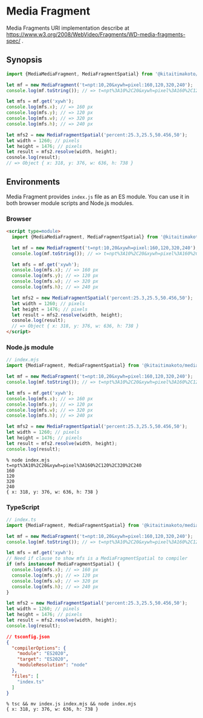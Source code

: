 Media Fragment
==============

Media Fragments URI implementation describe at https://www.w3.org/2008/WebVideo/Fragments/WD-media-fragments-spec/ .

Synopsis
--------

```javascript
import {MediaMediaFragment, MediaFragmentSpatial} from '@kitaitimakoto/media-fragment';

let mf = new MediaFragment('t=npt:10,20&xywh=pixel:160,120,320,240');
console.log(mf.toString()); // => t=npt%3A10%2C20&xywh=pixel%3A160%2C120%2C320%2C240

let mfs = mf.get('xywh');
console.log(mfs.x); // => 160 px
console.log(mfs.y); // => 120 px
console.log(mfs.w); // => 320 px
console.log(mfs.h); // => 240 px

let mfs2 = new MediaFragmentSpatial('percent:25.3,25.5,50.456,50');
let width = 1260; // pixels
let height = 1476; // pixels
let result = mfs2.resolve(width, height);
cosnole.log(result);
// => Object { x: 318, y: 376, w: 636, h: 738 }
```

Environments
------------

Media Fragment provides `index.js` file as an ES module. You can use it in both browser module scripts and Node.js modules.

### Browser ###

```html
<script type=module>
  import {MediaMediaFragment, MediaFragmentSpatial} from '@kitaitimakoto/media-fragment';

  let mf = new MediaFragment('t=npt:10,20&xywh=pixel:160,120,320,240');
  console.log(mf.toString()); // => t=npt%3A10%2C20&xywh=pixel%3A160%2C120%2C320%2C240

  let mfs = mf.get('xywh');
  console.log(mfs.x); // => 160 px
  console.log(mfs.y); // => 120 px
  console.log(mfs.w); // => 320 px
  console.log(mfs.h); // => 240 px

  let mfs2 = new MediaFragmentSpatial('percent:25.3,25.5,50.456,50');
  let width = 1260; // pixels
  let height = 1476; // pixels
  let result = mfs2.resolve(width, height);
  cosnole.log(result);
  // => Object { x: 318, y: 376, w: 636, h: 738 }
</script>
```

### Node.js module ###

```javascript
// index.mjs
import {MediaFragment, MediaFragmentSpatial} from '@kitaitimakoto/media-fragment';

let mf = new MediaFragment('t=npt:10,20&xywh=pixel:160,120,320,240');
console.log(mf.toString()); // => t=npt%3A10%2C20&xywh=pixel%3A160%2C120%2C320%2C240

let mfs = mf.get('xywh');
console.log(mfs.x); // => 160 px
console.log(mfs.y); // => 120 px
console.log(mfs.w); // => 320 px
console.log(mfs.h); // => 240 px

let mfs2 = new MediaFragmentSpatial('percent:25.3,25.5,50.456,50');
let width = 1260; // pixels
let height = 1476; // pixels
let result = mfs2.resolve(width, height);
console.log(result);
```

    % node index.mjs
    t=npt%3A10%2C20&xywh=pixel%3A160%2C120%2C320%2C240
    160
    120
    320
    240
    { x: 318, y: 376, w: 636, h: 738 }

### TypeScript ###

```typescript
// index.ts
import {MediaFragment, MediaFragmentSpatial} from '@kitaitimakoto/media-fragment';

let mf = new MediaFragment('t=npt:10,20&xywh=pixel:160,120,320,240');
console.log(mf.toString()); // => t=npt%3A10%2C20&xywh=pixel%3A160%2C120%2C320%2C240

let mfs = mf.get('xywh');
// Need if clause to show mfs is a MediaFragmentSpatial to compiler
if (mfs instanceof MediaFragmentSpatial) {
  console.log(mfs.x); // => 160 px
  console.log(mfs.y); // => 120 px
  console.log(mfs.w); // => 320 px
  console.log(mfs.h); // => 240 px
}

let mfs2 = new MediaFragmentSpatial('percent:25.3,25.5,50.456,50');
let width = 1260; // pixels
let height = 1476; // pixels
let result = mfs2.resolve(width, height);
console.log(result);
```

```json
// tsconfig.json
{
  "compilerOptions": {
    "module": "ES2020",
    "target": "ES2020",
    "moduleResolution": "node"
  },
  "files": [
    "index.ts"
  ]
}
```

    % tsc && mv index.js index.mjs && node index.mjs
    { x: 318, y: 376, w: 636, h: 738 }
